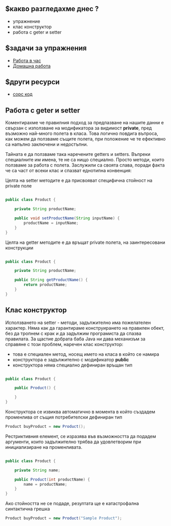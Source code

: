 ## $какво разгледахме днес ?
- упражнение
- клас конструктор
- работа с geter и setter

## $задачи за упражнения
- [Работа в час](https://github.com/mihail-petrov/netit-webdev-java/tree/master/2022-2023/%40semester_1/week-08-2/cw)
- [Домашна работа](https://github.com/mihail-petrov/netit-webdev-java/tree/master/2022-2023/%40semester_1/week-08-2/hw)

## $други ресурси
<!-- - [видео](https://drive.google.com/file/d/1TYo0hdY4-HngsW7CBe2WcJF1DpX_d4uC/view?usp=sharing) -->
- [сорс код](https://github.com/mihail-petrov/netit-webdev-java/tree/master/2022-2023/%40semester_1/week-08-2/source)

## Работа с geter и setter

Коментирахме че правилния подход за предпазване на нашите данни е свързан с използване на модификатора за видимост **private**, пред възможно най-много полета в класа. Това логично повдига въпроса, как можем да ползваме същите полета, при положение че те ефективно са напълно заключени и недостъпни. 

Тайната е да ползваме така наречените getters и setters. Въпреки специалните им имена, те не са нищо специално. Просто методи, които ползваме за работа с полета. Заслужили са своята слава, поради факта че са част от всеки клас и спазват еднотипна конвенция:

Целта на setter методите е да присвояват специфична стойност на private поле

```java

public class Product {

    private String productName;

    public void setProductName(String inputName) {
        productName = inputName;
    }
}
```

Целта на getter методите е да връщат private полета, на заинтересовани конструкции

```java

public class Product {

    private String productName;

    public String getProductName() {
        return productName;
    }
}
```



## Клас конструктор

Исползването на setter - методи, задължително има пожелателен характер. Няма как да гарантираме конструирането на правилен обект, без да тропнем с крак и да задължим програмиста да спазва правилата. За щастие добрата баба Java ни дава механизъм за справяне с този проблем, наречен клас конструктор:
- това е специален метод, носещ името на класа в който се намира
- конструктора е задължително с модификатор **public**
- конструктора няма специално дефиниран връщан тип

```java

public class Product {

    public Product() {

    }
}
```

Конструктора се извиква автоматично в момента в който създадем променлива от същия потребителски дефиниран тип 

```java
Product buyProduct = new Product();
```

Рестриктивния елемент, се изразява във възможността да подадем аргументи, които задължително трябва да удовлетворим при инициализиране на променливата.

```java

public class Product {

    private String name;

    public Product(int productName) {
        name = productName;
    }
}
```

Ако стойността не се подаде, резултата ще е катастрофална синтактична грешка

```java
Product buyProduct = new Product("Sample Product");
```